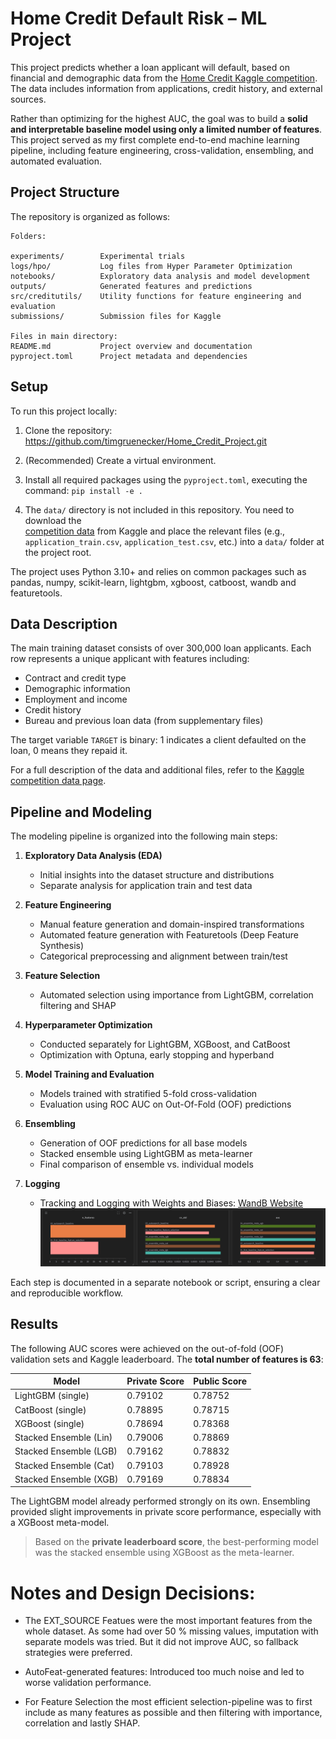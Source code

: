 # Home Credit Default Risk – ML Project

This project predicts whether a loan applicant will default, based on financial and demographic data from the [Home Credit Kaggle competition](https://www.kaggle.com/competitions/home-credit-default-risk). The data includes information from applications, credit history, and external sources.

Rather than optimizing for the highest AUC, the goal was to build a **solid and interpretable baseline model using only a limited number of features**. This project served as my first complete end-to-end machine learning pipeline, including feature engineering, cross-validation, ensembling, and automated evaluation.

## Project Structure

The repository is organized as follows:

```
Folders:

experiments/        Experimental trials
logs/hpo/           Log files from Hyper Parameter Optimization
notebooks/          Exploratory data analysis and model development
outputs/            Generated features and predictions
src/creditutils/    Utility functions for feature engineering and evaluation
submissions/        Submission files for Kaggle

Files in main directory:
README.md           Project overview and documentation
pyproject.toml      Project metadata and dependencies
```

## Setup

To run this project locally:

1. Clone the repository: https://github.com/timgruenecker/Home_Credit_Project.git

2. (Recommended) Create a virtual environment.

3. Install all required packages using the `pyproject.toml`, executing the command: `pip install -e .`

4. The `data/` directory is not included in this repository. You need to download the  
[competition data](https://www.kaggle.com/competitions/home-credit-default-risk/data)
from Kaggle and place the relevant files (e.g., `application_train.csv`, `application_test.csv`, etc.) into a `data/` folder at the project root.



The project uses Python 3.10+ and relies on common packages such as pandas, numpy, scikit-learn, lightgbm, xgboost, catboost, wandb and featuretools.

## Data Description

The main training dataset consists of over 300,000 loan applicants. Each row represents a unique applicant with features including:

- Contract and credit type
- Demographic information
- Employment and income
- Credit history
- Bureau and previous loan data (from supplementary files)

The target variable `TARGET` is binary: 1 indicates a client defaulted on the loan, 0 means they repaid it.

For a full description of the data and additional files, refer to the [Kaggle competition data page](https://www.kaggle.com/competitions/home-credit-default-risk/data).

## Pipeline and Modeling

The modeling pipeline is organized into the following main steps:

1. **Exploratory Data Analysis (EDA)**  
   - Initial insights into the dataset structure and distributions
   - Separate analysis for application train and test data

2. **Feature Engineering**  
   - Manual feature generation and domain-inspired transformations
   - Automated feature generation with Featuretools (Deep Feature Synthesis)
   - Categorical preprocessing and alignment between train/test

3. **Feature Selection**  
   - Automated selection using importance from LightGBM, correlation filtering and SHAP

4. **Hyperparameter Optimization**  
   - Conducted separately for LightGBM, XGBoost, and CatBoost
   - Optimization with Optuna, early stopping and hyperband

5. **Model Training and Evaluation**  
   - Models trained with stratified 5-fold cross-validation
   - Evaluation using ROC AUC on Out-Of-Fold (OOF) predictions

6. **Ensembling**  
   - Generation of OOF predictions for all base models
   - Stacked ensemble using LightGBM as meta-learner
   - Final comparison of ensemble vs. individual models

7. **Logging**  
   - Tracking and Logging with Weights and Biases: [WandB Website](https://wandb.ai/site/)
   ![](wandb_logging_screenshot.png)

Each step is documented in a separate notebook or script, ensuring a clear and reproducible workflow.


## Results

The following AUC scores were achieved on the out-of-fold (OOF) validation sets and Kaggle leaderboard. The **total number of features is 63**:

| Model                  | Private Score  | Public Score  |
|------------------------|----------|----------------|
| LightGBM (single)      | 0.79102  | 0.78752        |
| CatBoost (single)      | 0.78895  | 0.78715        |
| XGBoost (single)       | 0.78694  | 0.78368        |
| Stacked Ensemble (Lin) | 0.79006  | 0.78869        |
| Stacked Ensemble (LGB) | 0.79162  | 0.78832        |
| Stacked Ensemble (Cat) | 0.79103  | 0.78928        |
| Stacked Ensemble (XGB) | 0.79169  | 0.78834        |

The LightGBM model already performed strongly on its own. Ensembling provided slight improvements in private score performance, especially with a XGBoost meta-model.


>Based on the **private leaderboard score**, the best-performing model was the stacked ensemble using XGBoost as the meta-learner.


# Notes and Design Decisions:

- The EXT_SOURCE Featues were the most important features from the whole dataset. As some had over 50 % missing values, imputation with separate models was tried. But it did not improve AUC, so fallback strategies were preferred.

- AutoFeat-generated features: Introduced too much noise and led to worse validation performance.

- For Feature Selection the most efficient selection-pipeline was to first include as many features as possible and then filtering with importance, correlation and lastly SHAP.